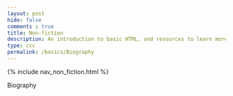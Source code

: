 ```yaml
---
layout: post
hide: false
comments : true
title: Non-fiction
description: An introduction to basic HTML, and resources to learn more.
type: ccc
permalink: /basics/Biography
---
```

<!-- the line below 'pulls' the info from the file nav_non_fiction.html to create a table-->
{% include nav_non_fiction.html %}
<!-- This is where the code goes for the subpage of the subpage 'non_fiction'-->
Biography
